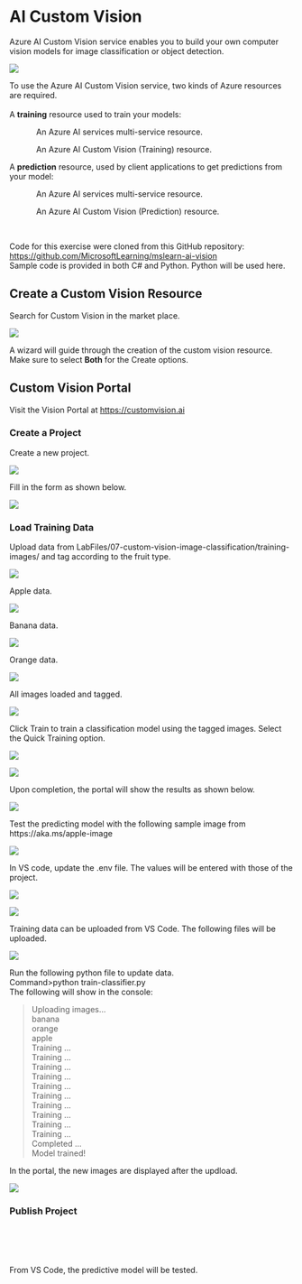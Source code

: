 # AI Custom Vision

Azure AI Custom Vision service enables you to build your own computer vision models for image classification or object detection.

<p><img src="https://github.com/tipros/Portfolio/blob/main/Projects/Azure/Images/Vision/image-classification.png"/></p>

To use the Azure AI Custom Vision service, two kinds of Azure resources are required.
</br>
</br>
A <b>training</b> resource used to train your models:
<ol>
<ul>An Azure AI services multi-service resource.</ul>
<ul>An Azure AI Custom Vision (Training) resource.</ul>
</ol>
A <b>prediction</b> resource, used by client applications to get predictions from your model:
<ol>
<ul>An Azure AI services multi-service resource.</ul>
<ul>An Azure AI Custom Vision (Prediction) resource.</ul>
</ol>
</br>

Code for this exercise were cloned from this GitHub repository: https://github.com/MicrosoftLearning/mslearn-ai-vision
</br> Sample code is provided in both C# and Python. Python will be used here.

## Create a Custom Vision Resource
Search for Custom Vision in the market place.
<p><img src="https://github.com/tipros/Portfolio/blob/main/Projects/Azure/Images/Vision/customvisionmarket.png"/></p>
A wizard will guide through the creation of the custom vision resource. Make sure to select <b>Both</b> for the Create options.

## Custom Vision Portal
Visit the Vision Portal at https://customvision.ai
</br>

### Create a Project
Create a new project.
<p><img src="https://github.com/tipros/Portfolio/blob/main/Projects/Azure/Images/Vision/customvisionhome.png"/></p>
Fill in the form as shown below.
<p><img src="https://github.com/tipros/Portfolio/blob/main/Projects/Azure/Images/Vision/customvisionprojectform.png"/></p>

### Load Training Data
Upload data from LabFiles/07-custom-vision-image-classification/training-images/ and tag according to the fruit type.
<p><img src="https://github.com/tipros/Portfolio/blob/main/Projects/Azure/Images/Vision/customvisionprojectworkspace.png"/></p>
Apple data.
<p><img src="https://github.com/tipros/Portfolio/blob/main/Projects/Azure/Images/Vision/customvisiondataapples.jpg"/></p>
Banana data.
<p><img src="https://github.com/tipros/Portfolio/blob/main/Projects/Azure/Images/Vision/customvisiondatabanana.png"/></p>
Orange data.
<p><img src="https://github.com/tipros/Portfolio/blob/main/Projects/Azure/Images/Vision/customvisiondataorange.png"/></p>
All images loaded and tagged.
<p><img src="https://github.com/tipros/Portfolio/blob/main/Projects/Azure/Images/Vision/customvisiondataloaded.jpg"/></p>
Click Train to train a classification model using the tagged images. Select the Quick Training option.
<p><img src="https://github.com/tipros/Portfolio/blob/main/Projects/Azure/Images/Vision/customvisionprojecttrain.png"/></p>
<p><img src="https://github.com/tipros/Portfolio/blob/main/Projects/Azure/Images/Vision/customvisionprojecttraining.png"/></p>
Upon completion, the portal will show the results as shown below.
<p><img src="https://github.com/tipros/Portfolio/blob/main/Projects/Azure/Images/Vision/customvisionprojecttrainingdone.png"/></p>
Test the predicting model with the following sample image from https://aka.ms/apple-image
<p><img src="https://github.com/tipros/Portfolio/blob/main/Projects/Azure/Images/Vision/customvisiontestdata.jpg"/></p>
In VS code, update the .env file. The values will be entered with those of the project.
<p><img src="https://github.com/tipros/Portfolio/blob/main/Projects/Azure/Images/Vision/vscode-train-env.png"/></p>
<p><img src="https://github.com/tipros/Portfolio/blob/main/Projects/Azure/Images/Vision/vscode-test-env.png"/></p>
Training data can be uploaded from VS Code. The following files will be uploaded.
<p><img src="https://github.com/tipros/Portfolio/blob/main/Projects/Azure/Images/Vision/vscode-train-images.png"/></p>
Run the following python file to update data. 
</br>
Command>python train-classifier.py
</br>
The following will show in the console:</br>
<blockquote>
Uploading images...</br>
banana</br>
orange</br>
apple</br>
Training ...</br>
Training ...</br>
Training ...</br>
Training ...</br>
Training ...</br>
Training ...</br>
Training ...</br>
Training ...</br>
Training ...</br>
Training ...</br>
Completed ...</br>
Model trained!</br>
</blockquote>
In the portal, the new images are displayed after the updload.
<p><img src="https://github.com/tipros/Portfolio/blob/main/Projects/Azure/Images/Vision/customvisiondatauploaded.png"/></p>

### Publish Project
<p><img src=""/></p>
<p><img src=""/></p>
<p><img src=""/></p>
<p><img src=""/></p>
<p><img src=""/></p>
From VS Code, the predictive model will be tested.
<p><img src=""/></p>
<p><img src=""/></p>
<p><img src=""/></p>
<p><img src=""/></p>
<p><img src=""/></p>
<p><img src=""/></p>
<p><img src=""/></p>
<p><img src=""/></p>
<p><img src=""/></p>
<p><img src=""/></p>
<p><img src=""/></p>
